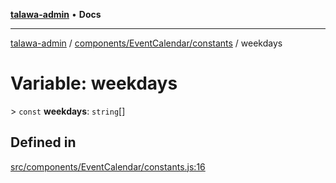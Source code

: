 [**talawa-admin**](../../../../README.md) • **Docs**

***

[talawa-admin](../../../../modules.md) / [components/EventCalendar/constants](../README.md) / weekdays

# Variable: weekdays

\> `const` **weekdays**: `string`[]

## Defined in

[src/components/EventCalendar/constants.js:16](https://github.com/PalisadoesFoundation/talawa-admin/blob/3f6b41a67c6932f4c0bce6ffb822d4ef12ede8c8/src/components/EventCalendar/constants.js#L16)
